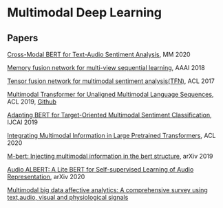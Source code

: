 # Multimodal Deep Learning

## Papers
[Cross-Modal BERT for Text-Audio Sentiment Analysis](https://github.com/thuiar/Cross-Modal-BERT), MM 2020

[Memory fusion network for multi-view sequential learning](https://www.aaai.org/ocs/index.php/AAAI/AAAI18/paper/viewFile/17341/16122), AAAI 2018

[Tensor fusion network for multimodal sentiment analysis(TFN)](https://www.aclweb.org/anthology/D17-1115.pdf), ACL 2017

[Multimodal Transformer for Unaligned Multimodal Language Sequences](https://arxiv.org/pdf/1906.00295.pdf), ACL 2019, [Github](https://github.com/yaohungt/Multimodal-Transformer)

[Adapting BERT for Target-Oriented Multimodal Sentiment Classification](https://www.ijcai.org/Proceedings/2019/0751.pdf), IJCAI 2019

[Integrating Multimodal Information in Large Pretrained Transformers](https://arxiv.org/abs/1908.05787), ACL 2020

[M-bert: Injecting multimodal information in the bert structure](https://arxiv.org/abs/1908.05787), arXiv 2019

[Audio ALBERT: A Lite BERT for Self-supervised Learning of Audio Representation](https://arxiv.org/abs/2005.08575), arXiv 2020

[Multimodal big data affective analytics: A comprehensive survey using text,audio, visual and physiological signals](https://www.sciencedirect.com/science/article/pii/S1084804519303078)


